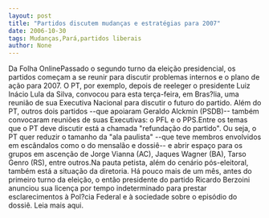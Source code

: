 ```yaml
---
layout: post
title: "Partidos discutem mudanças e estratégias para 2007"
date: 2006-10-30
tags: Mudanças,Pará,partidos liberais
author: None
---
```

Da Folha OnlinePassado o segundo turno da eleição presidencial, os partidos começam a se reunir para discutir problemas internos e o plano de ação para 2007. O PT, por exemplo, depois de reeleger o presidente Luiz Inácio Lula da Silva, convocou para esta terça-feira, em Bras?lia, uma reunião de sua Executiva Nacional para discutir o futuro do partido. Além do PT, outros dois partidos --que apoiaram Geraldo Alckmin (PSDB)-- também convocaram reuniões de suas Executivas: o PFL e o PPS.Entre os temas que o PT deve discutir está a chamada \"refundação do partido\". Ou seja, o PT quer reduzir o tamanho da \"ala paulista\" --que teve membros envolvidos em escândalos como o do mensalão e dossiê-- e abrir espaço para os grupos em ascenção de Jorge Vianna (AC), Jaques Wagner (BA), Tarso Genro (RS), entre outros.Na pauta petista, além do cenário pós-eleitoral, também está a situação da diretoria. Há pouco mais de um mês, antes do primeiro turno da eleição, o então presidente do partido Ricardo Berzoini anunciou sua licença por tempo indeterminado para prestar esclarecimentos à Pol?cia Federal e à sociedade sobre o episódio do dossiê.
Leia mais aqui. 